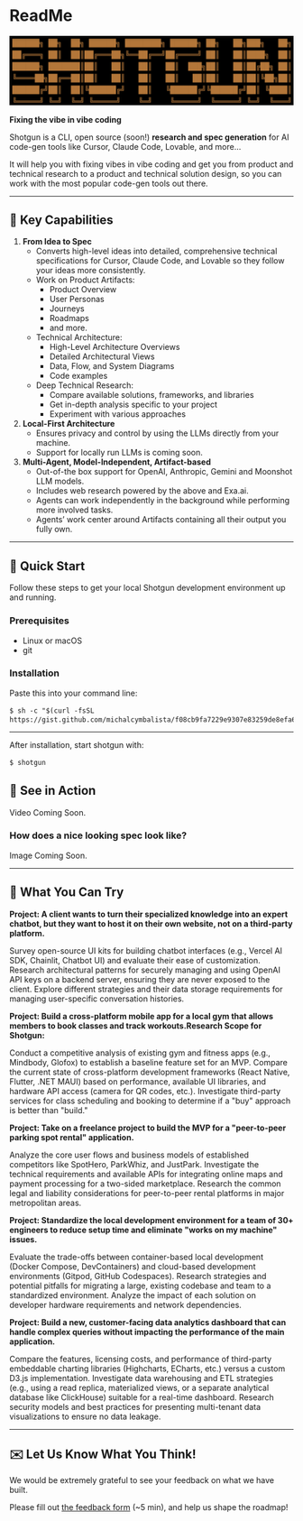 # ReadMe


![image.png](image.png)

**Fixing the vibe in vibe coding**

Shotgun is a CLI, open source (soon!) **research and spec generation** for AI code-gen tools like Cursor, Claude Code, Lovable, and more…

It will help you with fixing vibes in vibe coding and get you from product and technical research to a product and technical solution design, so you can work with the most popular code-gen tools out there.

---

## **🌟 Key Capabilities**

1. **From Idea to Spec**
    - Converts high-level ideas into detailed, comprehensive technical specifications for Cursor, Claude Code, and Lovable so they follow your ideas more consistently.
    - Work on Product Artifacts:
        - Product Overview
        - User Personas
        - Journeys
        - Roadmaps
        - and more.
    - Technical Architecture:
        - High-Level Architecture Overviews
        - Detailed Architectural Views
        - Data, Flow, and System Diagrams
        - Code examples
    - Deep Technical Research:
        - Compare available solutions, frameworks, and libraries
        - Get in-depth analysis specific to your project
        - Experiment with various approaches
2. **Local-First Architecture**
    - Ensures privacy and control by using the LLMs directly from your machine.
    - Support for locally run LLMs is coming soon.
3. **Multi-Agent, Model-Independent, Artifact-based**
    - Out-of-the box support for OpenAI, Anthropic, Gemini and Moonshot LLM models.
    - Includes web research powered by the above and Exa.ai.
    - Agents can work independently in the background while performing more involved tasks.
    - Agents’ work center around Artifacts containing all their output you fully own.

---

## **🚀 Quick Start**

Follow these steps to get your local Shotgun development environment up and running.

### **Prerequisites**

- Linux or macOS
- git

### **Installation**

Paste this into your command line:

```
$ sh -c "$(curl -fsSL https://gist.github.com/michalcymbalista/f08cb9fa7229e9307e83259de8efa65c/raw)"
```

---

After installation, start shotgun with:

```jsx
$ shotgun
```

## **🎯 See in Action**

Video Coming Soon.

### How does a nice looking spec look like?

Image Coming Soon.

---

## **📸 What You Can Try**

**Project: A client wants to turn their specialized knowledge into an expert chatbot, but they want to host it on their own website, not on a third-party platform.**

<aside>

Survey open-source UI kits for building chatbot interfaces (e.g., Vercel AI SDK, Chainlit, Chatbot UI) and evaluate their ease of customization.
Research architectural patterns for securely managing and using OpenAI API keys on a backend server, ensuring they are never exposed to the client.
Explore different strategies and their data storage requirements for managing user-specific conversation histories.

</aside>

**Project: Build a cross-platform mobile app for a local gym that allows members to book classes and track workouts.Research Scope for Shotgun:**

<aside>

Conduct a competitive analysis of existing gym and fitness apps (e.g., Mindbody, Glofox) to establish a baseline feature set for an MVP.
Compare the current state of cross-platform development frameworks (React Native, Flutter, .NET MAUI) based on performance, available UI libraries, and hardware API access (camera for QR codes, etc.).
Investigate third-party services for class scheduling and booking to determine if a "buy" approach is better than "build."

</aside>

**Project: Take on a freelance project to build the MVP for a "peer-to-peer parking spot rental" application.**

<aside>

Analyze the core user flows and business models of established competitors like SpotHero, ParkWhiz, and JustPark.
Investigate the technical requirements and available APIs for integrating online maps and payment processing for a two-sided marketplace.
Research the common legal and liability considerations for peer-to-peer rental platforms in major metropolitan areas.

</aside>

**Project: Standardize the local development environment for a team of 30+ engineers to reduce setup time and eliminate "works on my machine" issues.**

<aside>

Evaluate the trade-offs between container-based local development (Docker Compose, DevContainers) and cloud-based development environments (Gitpod, GitHub Codespaces).
Research strategies and potential pitfalls for migrating a large, existing codebase and team to a standardized environment.
Analyze the impact of each solution on developer hardware requirements and network dependencies.

</aside>

**Project: Build a new, customer-facing data analytics dashboard that can handle complex queries without impacting the performance of the main application.**

<aside>

Compare the features, licensing costs, and performance of third-party embeddable charting libraries (Highcharts, ECharts, etc.) versus a custom D3.js implementation.
Investigate data warehousing and ETL strategies (e.g., using a read replica, materialized views, or a separate analytical database like ClickHouse) suitable for a real-time dashboard.
Research security models and best practices for presenting multi-tenant data visualizations to ensure no data leakage.

</aside>

---

## ✉️ Let Us Know What You Think!

We would be extremely grateful to see your feedback on what we have built. 

Please fill out [the feedback form](https://docs.google.com/forms/d/1ZiW7t9C9wKbMMDxBXvtw6Hv5jqDbtC6juoRTKOehcQY/edit?pli=1) (~5 min), and help us shape the roadmap!